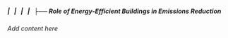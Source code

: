 ##### |   |   |   |   ├── Role of Energy-Efficient Buildings in Emissions Reduction

*Add content here*